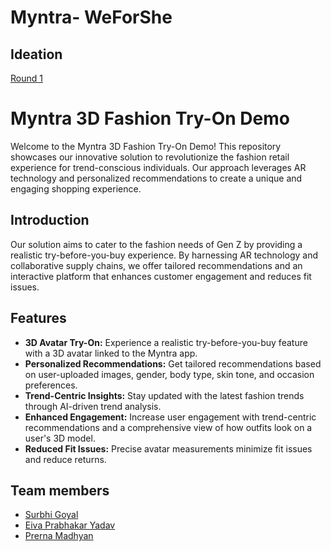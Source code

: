 # Myntra- WeForShe

## Ideation

[Round 1](https://drive.google.com/file/d/1rIqKfsUj6rT75ZFtIAn_RHoFFfkvcHMR/view?usp=sharing)

# Myntra 3D Fashion Try-On Demo
Welcome to the Myntra 3D Fashion Try-On Demo! This repository showcases our innovative solution to revolutionize the fashion retail experience for trend-conscious individuals. Our approach leverages AR technology and personalized recommendations to create a unique and engaging shopping experience.


## Introduction
Our solution aims to cater to the fashion needs of Gen Z by providing a realistic try-before-you-buy experience. By harnessing AR technology and collaborative supply chains, we offer tailored recommendations and an interactive platform that enhances customer engagement and reduces fit issues.

## Features
- **3D Avatar Try-On:** Experience a realistic try-before-you-buy feature with a 3D avatar linked to the Myntra app.
- **Personalized Recommendations:** Get tailored recommendations based on user-uploaded images, gender, body type, skin tone, and occasion preferences.
- **Trend-Centric Insights:** Stay updated with the latest fashion trends through AI-driven trend analysis.
- **Enhanced Engagement:** Increase user engagement with trend-centric recommendations and a comprehensive view of how outfits look on a user's 3D model.
- **Reduced Fit Issues:** Precise avatar measurements minimize fit issues and reduce returns.

## Team members

- [Surbhi Goyal](https://github.com/surbhigoyal2002)
- [Eiva Prabhakar Yadav](https://github.com/eiva078)
- [Prerna Madhyan](https://github.com/prernamadhyan16)

